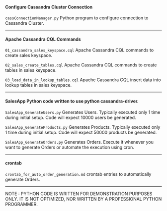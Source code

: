 #### Configure Cassandra Cluster Connection

`cassConnectionManager.py` Python program to configure connection to Cassandra Cluster.

---

#### Apache Cassandra CQL Commands

`01_cassandra_sales_keyspace.cql` Apache Cassandra CQL commands to create sales keyspace.

`02_sales_create_tables.cql` Apache Cassandra CQL commands to create tables in sales keyspace.

`03_load_data_in_lookup_tables.cql` Apache Cassandra CQL insert data into lookup tables in sales keyspace.

---

#### SalesApp Python code written to use python cassandra-driver.

`SalesApp_GenerateUsers.py` Generates Users. Typically executed only 1 time during initial setup. Code will expect 10000 users be generated.

`SalesApp_GenerateProducts.py` Generates Products. Typically executed only 1 time during initial setup. Code will expect 50000 products be generated.

`SalesApp_GenerateOrders.py` Generates Orders. Execute it whenever you want to generate Orders or automate the execution using cron.

---

#### crontab

`crontab_for_auto_order_generation.md` crontab entries to automatically generate Orders.

---

NOTE : PYTHON CODE IS WRITTEN FOR DEMONSTRATION PURPOSES ONLY. IT IS NOT OPTIMIZED, NOR WRITTEN BY A PROFESSIONAL PYTHON PROGRAMMER.

